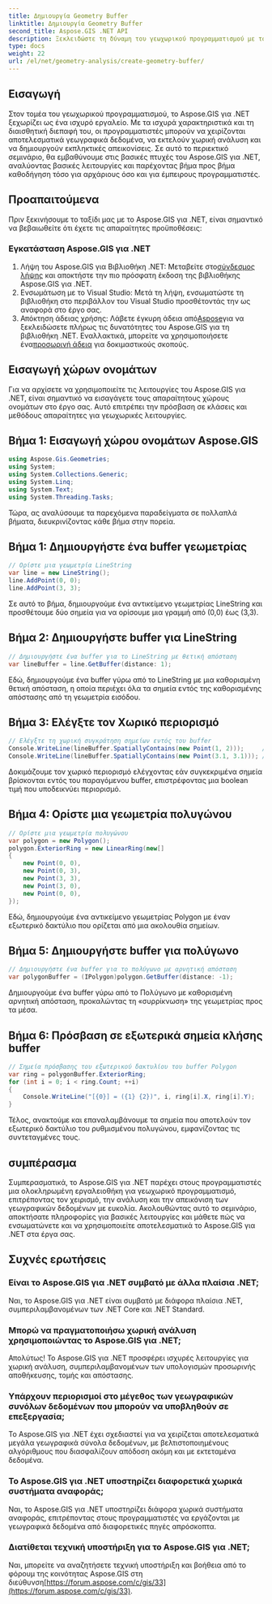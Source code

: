 ```yaml
---
title: Δημιουργία Geometry Buffer
linktitle: Δημιουργία Geometry Buffer
second_title: Aspose.GIS .NET API
description: Ξεκλειδώστε τη δύναμη του γεωχωρικού προγραμματισμού με το Aspose.GIS για .NET. Εκτελέστε χωρική ανάλυση, οπτικοποιήστε δεδομένα και πολλά άλλα με ευκολία.
type: docs
weight: 22
url: /el/net/geometry-analysis/create-geometry-buffer/
---
```

## Εισαγωγή
Στον τομέα του γεωχωρικού προγραμματισμού, το Aspose.GIS για .NET ξεχωρίζει ως ένα ισχυρό εργαλείο. Με τα ισχυρά χαρακτηριστικά και τη διαισθητική διεπαφή του, οι προγραμματιστές μπορούν να χειρίζονται αποτελεσματικά γεωγραφικά δεδομένα, να εκτελούν χωρική ανάλυση και να δημιουργούν εκπληκτικές απεικονίσεις. Σε αυτό το περιεκτικό σεμινάριο, θα εμβαθύνουμε στις βασικές πτυχές του Aspose.GIS για .NET, αναλύοντας βασικές λειτουργίες και παρέχοντας βήμα προς βήμα καθοδήγηση τόσο για αρχάριους όσο και για έμπειρους προγραμματιστές.
## Προαπαιτούμενα
Πριν ξεκινήσουμε το ταξίδι μας με το Aspose.GIS για .NET, είναι σημαντικό να βεβαιωθείτε ότι έχετε τις απαραίτητες προϋποθέσεις:
### Εγκατάσταση Aspose.GIS για .NET
1.  Λήψη του Aspose.GIS για Βιβλιοθήκη .NET: Μεταβείτε στο[σύνδεσμος λήψης](https://releases.aspose.com/gis/net/) και αποκτήστε την πιο πρόσφατη έκδοση της βιβλιοθήκης Aspose.GIS για .NET.
2. Ενσωμάτωση με το Visual Studio: Μετά τη λήψη, ενσωματώστε τη βιβλιοθήκη στο περιβάλλον του Visual Studio προσθέτοντάς την ως αναφορά στο έργο σας.
3.  Απόκτηση άδειας χρήσης: Λάβετε έγκυρη άδεια από[Aspose](https://purchase.aspose.com/buy)για να ξεκλειδώσετε πλήρως τις δυνατότητες του Aspose.GIS για τη βιβλιοθήκη .NET. Εναλλακτικά, μπορείτε να χρησιμοποιήσετε ένα[προσωρινή άδεια](https://purchase.aspose.com/temporary-license/) για δοκιμαστικούς σκοπούς.

## Εισαγωγή χώρων ονομάτων
Για να αρχίσετε να χρησιμοποιείτε τις λειτουργίες του Aspose.GIS για .NET, είναι σημαντικό να εισαγάγετε τους απαραίτητους χώρους ονομάτων στο έργο σας. Αυτό επιτρέπει την πρόσβαση σε κλάσεις και μεθόδους απαραίτητες για γεωχωρικές λειτουργίες.
## Βήμα 1: Εισαγωγή χώρου ονομάτων Aspose.GIS
```csharp
using Aspose.Gis.Geometries;
using System;
using System.Collections.Generic;
using System.Linq;
using System.Text;
using System.Threading.Tasks;
```

Τώρα, ας αναλύσουμε τα παρεχόμενα παραδείγματα σε πολλαπλά βήματα, διευκρινίζοντας κάθε βήμα στην πορεία.
## Βήμα 1: Δημιουργήστε ένα buffer γεωμετρίας
```csharp
// Ορίστε μια γεωμετρία LineString
var line = new LineString();
line.AddPoint(0, 0);
line.AddPoint(3, 3);
```
Σε αυτό το βήμα, δημιουργούμε ένα αντικείμενο γεωμετρίας LineString και προσθέτουμε δύο σημεία για να ορίσουμε μια γραμμή από (0,0) έως (3,3).
## Βήμα 2: Δημιουργήστε buffer για LineString
```csharp
// Δημιουργήστε ένα buffer για το LineString με θετική απόσταση
var lineBuffer = line.GetBuffer(distance: 1);
```
Εδώ, δημιουργούμε ένα buffer γύρω από το LineString με μια καθορισμένη θετική απόσταση, η οποία περιέχει όλα τα σημεία εντός της καθορισμένης απόστασης από τη γεωμετρία εισόδου.
## Βήμα 3: Ελέγξτε τον Χωρικό περιορισμό
```csharp
// Ελέγξτε τη χωρική συγκράτηση σημείων εντός του buffer
Console.WriteLine(lineBuffer.SpatiallyContains(new Point(1, 2)));     // Αληθής
Console.WriteLine(lineBuffer.SpatiallyContains(new Point(3.1, 3.1))); // Αληθής
```
Δοκιμάζουμε τον χωρικό περιορισμό ελέγχοντας εάν συγκεκριμένα σημεία βρίσκονται εντός του παραγόμενου buffer, επιστρέφοντας μια boolean τιμή που υποδεικνύει περιορισμό.
## Βήμα 4: Ορίστε μια γεωμετρία πολυγώνου
```csharp
// Ορίστε μια γεωμετρία πολυγώνου
var polygon = new Polygon();
polygon.ExteriorRing = new LinearRing(new[]
{
    new Point(0, 0),
    new Point(0, 3),
    new Point(3, 3),
    new Point(3, 0),
    new Point(0, 0),
});
```
Εδώ, δημιουργούμε ένα αντικείμενο γεωμετρίας Polygon με έναν εξωτερικό δακτύλιο που ορίζεται από μια ακολουθία σημείων.
## Βήμα 5: Δημιουργήστε buffer για πολύγωνο
```csharp
// Δημιουργήστε ένα buffer για το πολύγωνο με αρνητική απόσταση
var polygonBuffer = (IPolygon)polygon.GetBuffer(distance: -1);
```
Δημιουργούμε ένα buffer γύρω από το Πολύγωνο με καθορισμένη αρνητική απόσταση, προκαλώντας τη «συρρίκνωση» της γεωμετρίας προς τα μέσα.
## Βήμα 6: Πρόσβαση σε εξωτερικά σημεία κλήσης buffer
```csharp
// Σημεία πρόσβασης του εξωτερικού δακτυλίου του buffer Polygon
var ring = polygonBuffer.ExteriorRing;
for (int i = 0; i < ring.Count; ++i)
{
    Console.WriteLine("[{0}] = ({1} {2})", i, ring[i].X, ring[i].Y);
}
```
Τέλος, ανακτούμε και επαναλαμβάνουμε τα σημεία που αποτελούν τον εξωτερικό δακτύλιο του ρυθμισμένου πολυγώνου, εμφανίζοντας τις συντεταγμένες τους.

## συμπέρασμα
Συμπερασματικά, το Aspose.GIS για .NET παρέχει στους προγραμματιστές μια ολοκληρωμένη εργαλειοθήκη για γεωχωρικό προγραμματισμό, επιτρέποντας τον χειρισμό, την ανάλυση και την απεικόνιση των γεωγραφικών δεδομένων με ευκολία. Ακολουθώντας αυτό το σεμινάριο, αποκτήσατε πληροφορίες για βασικές λειτουργίες και μάθετε πώς να ενσωματώνετε και να χρησιμοποιείτε αποτελεσματικά το Aspose.GIS για .NET στα έργα σας.
## Συχνές ερωτήσεις
### Είναι το Aspose.GIS για .NET συμβατό με άλλα πλαίσια .NET;
Ναι, το Aspose.GIS για .NET είναι συμβατό με διάφορα πλαίσια .NET, συμπεριλαμβανομένων των .NET Core και .NET Standard.
### Μπορώ να πραγματοποιήσω χωρική ανάλυση χρησιμοποιώντας το Aspose.GIS για .NET;
Απολύτως! Το Aspose.GIS για .NET προσφέρει ισχυρές λειτουργίες για χωρική ανάλυση, συμπεριλαμβανομένων των υπολογισμών προσωρινής αποθήκευσης, τομής και απόστασης.
### Υπάρχουν περιορισμοί στο μέγεθος των γεωγραφικών συνόλων δεδομένων που μπορούν να υποβληθούν σε επεξεργασία;
Το Aspose.GIS για .NET έχει σχεδιαστεί για να χειρίζεται αποτελεσματικά μεγάλα γεωγραφικά σύνολα δεδομένων, με βελτιστοποιημένους αλγόριθμους που διασφαλίζουν απόδοση ακόμη και με εκτεταμένα δεδομένα.
### Το Aspose.GIS για .NET υποστηρίζει διαφορετικά χωρικά συστήματα αναφοράς;
Ναι, το Aspose.GIS για .NET υποστηρίζει διάφορα χωρικά συστήματα αναφοράς, επιτρέποντας στους προγραμματιστές να εργάζονται με γεωγραφικά δεδομένα από διαφορετικές πηγές απρόσκοπτα.
### Διατίθεται τεχνική υποστήριξη για το Aspose.GIS για .NET;
 Ναι, μπορείτε να αναζητήσετε τεχνική υποστήριξη και βοήθεια από το φόρουμ της κοινότητας Aspose.GIS στη διεύθυνση[https://forum.aspose.com/c/gis/33](https://forum.aspose.com/c/gis/33).